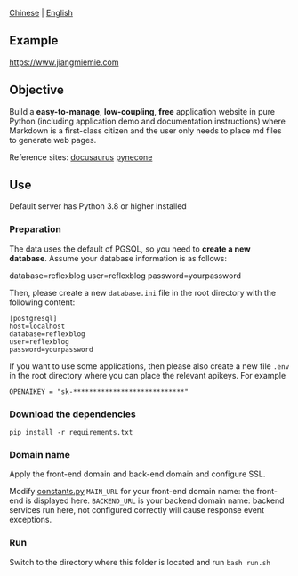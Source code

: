 [Chinese](README.md) | [English](READMEen.md)

## Example

https://www.jiangmiemie.com


## Objective

Build a **easy-to-manage**, **low-coupling**, **free** application website in pure Python (including application demo and documentation instructions) where Markdown is a first-class citizen and the user only needs to place md files to generate web pages.

Reference sites:
[docusaurus](https://docusaurus.io/zh-CN/docs/category/guides)
[pynecone](https://pynecone.io/)

## Use

Default server has Python 3.8 or higher installed

### Preparation
The data uses the default of PGSQL, so you need to **create a new database**. Assume your database information is as follows:

database=reflexblog
user=reflexblog
password=yourpassword

Then, please create a new `database.ini` file in the root directory with the following content:

```
[postgresql]
host=localhost
database=reflexblog
user=reflexblog
password=yourpassword
```

If you want to use some applications, then please also create a new file `.env` in the root directory where you can place the relevant apikeys. For example

```
OPENAIKEY = "sk-****************************"
```

### Download the dependencies

`pip install -r requirements.txt`


### Domain name

Apply the front-end domain and back-end domain and configure SSL.

Modify [constants.py](blog/constants.py)
`MAIN_URL` for your front-end domain name: the front-end is displayed here.
`BACKEND_URL` is your backend domain name: backend services run here, not configured correctly will cause response event exceptions.

### Run

Switch to the directory where this folder is located and run `bash run.sh`